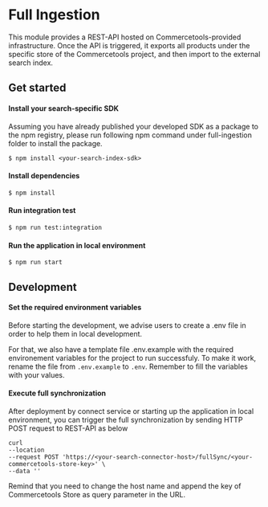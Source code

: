 # Full Ingestion
This module provides a REST-API hosted on Commercetools-provided infrastructure. Once the API is triggered, it exports all products under the specific store of the Commercetools project, and then import to the external search index.

## Get started
#### Install your search-specific SDK 
Assuming you have already published your developed SDK as a package to the npm registry, please run following npm command under full-ingestion folder to install the package.
```
$ npm install <your-search-index-sdk>
```
#### Install dependencies
```
$ npm install
```
#### Run integration test
```
$ npm run test:integration
```
#### Run the application in local environment
```
$ npm run start
```
## Development

#### Set the required environment variables

Before starting the development, we advise users to create a .env file in order to help them in local development.
      
For that, we also have a template file .env.example with the required environement variables for the project to run successfuly. To make it work, rename the file from `.env.example` to `.env`. Remember to fill the variables with your values.

#### Execute full synchronization
After deployment by connect service or starting up the application in local environment, you can trigger the full synchronization by sending HTTP POST request to REST-API as below
```
curl 
--location 
--request POST 'https://<your-search-connector-host>/fullSync/<your-commercetools-store-key>' \
--data ''

```
Remind that you need to change the host name and append the key of Commercetools Store as query parameter in the URL.
